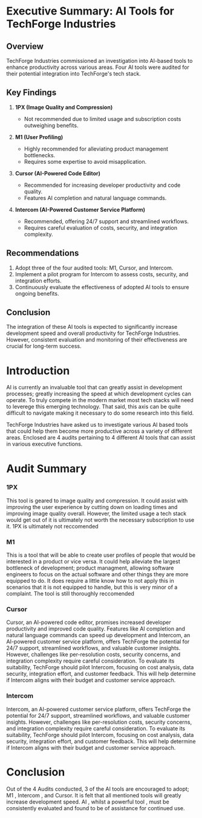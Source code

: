 # Executive Summary: AI Tools for TechForge Industries

## Overview
TechForge Industries commissioned an investigation into AI-based tools to enhance productivity across various areas. Four AI tools were audited for their potential integration into TechForge's tech stack.

## Key Findings

1. **1PX (Image Quality and Compression)**
   - Not recommended due to limited usage and subscription costs outweighing benefits.

2. **M1 (User Profiling)**
   - Highly recommended for alleviating product management bottlenecks.
   - Requires some expertise to avoid misapplication.

3. **Cursor (AI-Powered Code Editor)**
   - Recommended for increasing developer productivity and code quality.
   - Features AI completion and natural language commands.

4. **Intercom (AI-Powered Customer Service Platform)**
   - Recommended, offering 24/7 support and streamlined workflows.
   - Requires careful evaluation of costs, security, and integration complexity.

## Recommendations

1. Adopt three of the four audited tools: M1, Cursor, and Intercom.
2. Implement a pilot program for Intercom to assess costs, security, and integration efforts.
3. Continuously evaluate the effectiveness of adopted AI tools to ensure ongoing benefits.

## Conclusion
The integration of these AI tools is expected to significantly increase development speed and overall productivity for TechForge Industries. However, consistent evaluation and monitoring of their effectiveness are crucial for long-term success.


# Introduction

AI is currently an invaluable tool that can greatly assist in development processes; greatly increasing the speed at which development cycles can operate. To truly compete in the modern market most tech stacks will need to leverege this emerging technology. That said, this axis can be quite difficult to navigate making it necessary to do some research into this field.

TechForge Industries have asked us to investigate various AI based tools that could help them become more productive across a variety of different areas. Enclosed are 4 audits pertaining to 4 different AI tools that can assist in various executive functions.

# Audit Summary 

### 1PX

This tool is geared to image quality and compression. It could assist with improving the user experience by cutting down on loading times and improving image quality overall. However, the limited usage a tech stack would get out of it is ultimately not worth the necessary subscription to use it. 1PX is ultimately not reccomended

### M1

This is a tool that will be able to create user profiles of people that would be interested in a product or vice versa. It could help alleviate the largest bottleneck of development; product managment, allowing software engineers to focus on the actual software and other things they are more equipped to do. It does require a little know how to not apply this in scenarios that it is not equipped to handle, but this is very minor of a complaint. The tool is still thoroughly reccomended

### Cursor 

Cursor, an AI-powered code editor, promises increased developer productivity and improved code quality. Features like AI completion and natural language commands can speed up development and 
Intercom, an AI-powered customer service platform, offers TechForge the potential for 24/7 support, streamlined workflows, and valuable customer insights. However, challenges like per-resolution costs, security concerns, and integration complexity require careful consideration. To evaluate its suitability, TechForge should pilot Intercom, focusing on cost analysis, data security, integration effort, and customer feedback. This will help determine if Intercom aligns with their budget and customer service approach.

### Intercom

Intercom, an AI-powered customer service platform, offers TechForge the potential for 24/7 support, streamlined workflows, and valuable customer insights. However, challenges like per-resolution costs, security concerns, and integration complexity require careful consideration. To evaluate its suitability, TechForge should pilot Intercom, focusing on cost analysis, data security, integration effort, and customer feedback. This will help determine if Intercom aligns with their budget and customer service approach.

# Conclusion

Out of the 4 Audits conducted, 3 of the AI tools are encouraged to adopt; M1 , Intercom , and Cursor. It is felt that all mentioned tools will greatly increase development speed. AI , whilst a powerful tool , must be consistently evaluated and found to be of assistance for continued use. 

